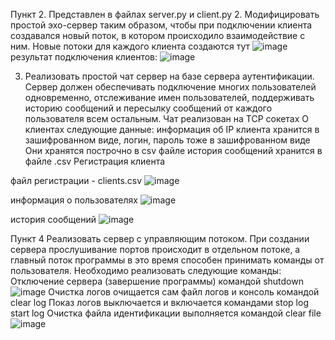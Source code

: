 Пункт 2. Представлен в файлах server.py и client.py 2. Модифицировать простой эхо-сервер таким образом, чтобы при подключении клиента создавался новый поток, в котором происходило взаимодействие с ним. Новые потоки для каждого клиента создаются тут
![image](https://user-images.githubusercontent.com/80482468/138592918-46948782-1882-4743-8b56-395dc2e78313.png)
результат подключения клиентов:
![image](https://user-images.githubusercontent.com/80482468/138712011-0c23eb8d-af5d-4a85-8df2-5c6a9f6c1a8b.png)

3. Реализовать простой чат сервер на базе сервера аутентификации. Сервер должен обеспечивать подключение многих пользователей одновременно, отслеживание имен пользователей, поддерживать историю сообщений и пересылку сообщений от каждого пользователя всем остальным. Чат реализован на TCP сокетах О клиентах следующие данные: информация об IP клиента хранится в зашифрованном виде, логин, пароль тоже в зашифрованном виде Они хранятся построчно в csv файле история сообщений хранится в файле .csv Регистрация клиента

файл регистрации - clients.csv
![image](https://user-images.githubusercontent.com/80482468/138598940-e1dc950f-625f-4542-bf12-3553a5201f98.png)

информация о пользователях
![image](https://user-images.githubusercontent.com/80482468/138598947-79eff70d-3d5e-41ee-ac9e-602ed074282f.png)

история сообщений
![image](https://user-images.githubusercontent.com/80482468/138599131-0bec709e-9491-4b2c-b03d-56c7fe3600e6.png)

Пункт 4
Реализовать сервер с управляющим потоком. При создании сервера прослушивание портов происходит в отдельном потоке, а главный поток программы в это время способен принимать команды от пользователя. Необходимо реализовать следующие команды: Отключение сервера (завершение программы) командой shutdown
![image](https://user-images.githubusercontent.com/80482468/138599193-430969cf-1777-4825-ac0a-4b43ad1d5430.png)
Очистка логов очищается сам файл логов и консоль командой clear log
Показ логов выключается и включается командами stop log start log
Очистка файла идентификации выполняется командой clear file![image](https://user-images.githubusercontent.com/80482468/138599226-4397c94a-a8f5-4973-9fd7-8281388b1355.png)
